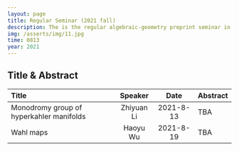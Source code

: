 ```yaml
---
layout: page
title: Regular Seminar (2021 fall)
description: The is the regular algebraic-geometry preprint seminar in SCMS, organized by Zhiyuan Li.
img: /asserts/img/11.jpg
time: 0813
year: 2021
---
```


## Title & Abstract

|Title|Speaker|Date|Abstract|
|:---------------------------------------|:--------:|:--------:|-----------------------|
|Monodromy group of hyperkahler manifolds|Zhiyuan Li| 2021-8-13| TBA                   |
|Wahl maps				|Haoyu Wu   | 2021-8-19| TBA                   |



